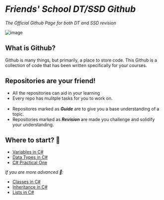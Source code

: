 # **_Friends' School DT/SSD Github_**

_The Official Github Page for both DT and SSD revision_

![image](https://github.com/fslcoding/.github/assets/62078259/73f6468d-99f8-45fe-8eeb-5242b2c10844)


## What is Github?

Github is many things, but primarily, a place to store code.
This Github is a collection of code that has been written specifically for your courses.

## Repositories are your friend! 

+ All the repositories can aid in your learning
+ Every repo has mulitple tasks for you to work on. <br><br>
+ Repositores marked as **_Guide_** are to give you a base understanding of a topic.
+ Repositories marked as **_Revision_** are made you challenge and solidify your understanding.

## Where to start? 🌠

+ [Variables in C#](https://github.com/fslcoding/Variables)
+ [Data Types in C#](https://github.com/fslcoding/Data-Types)
+ [C# Practical One](https://github.com/fslcoding/Practical-1)

_If you are more advanced 🥇:_

+ [Classes in C#](https://github.com/fslcoding/Classes)
+ [Inheritance in C#](https://github.com/fslcoding/Inheritance)
+ [Lists in C#](https://github.com/fslcoding/Lists)
